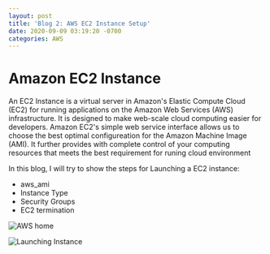 ```yaml
---
layout: post
title: 'Blog 2: AWS EC2 Instance Setup'
date: 2020-09-09 03:19:20 -0700
categories: AWS
---
```


# Amazon EC2 Instance
 An EC2 Instance is a virtual server in Amazon's Elastic Compute Cloud (EC2) for running applications on the 
Amazon Web Services (AWS) infrastructure. It is designed to make web-scale cloud computing easier for developers.
Amazon EC2's simple web service interface allows us to choose the best optimal configureation for the Amazon Machine
Image (AMI). It further provides with complete control of your computing resources that meets the best requirement
for runing cloud environment

In this blog, I will try to show the steps for Launching a EC2 instance:
 * aws_ami
 * Instance Type
 * Security Groups
 * EC2 termination
 
![AWS home](/assets/images/aws_console.png)

![Launching Instance](/assets/images/launch_instance.png)
